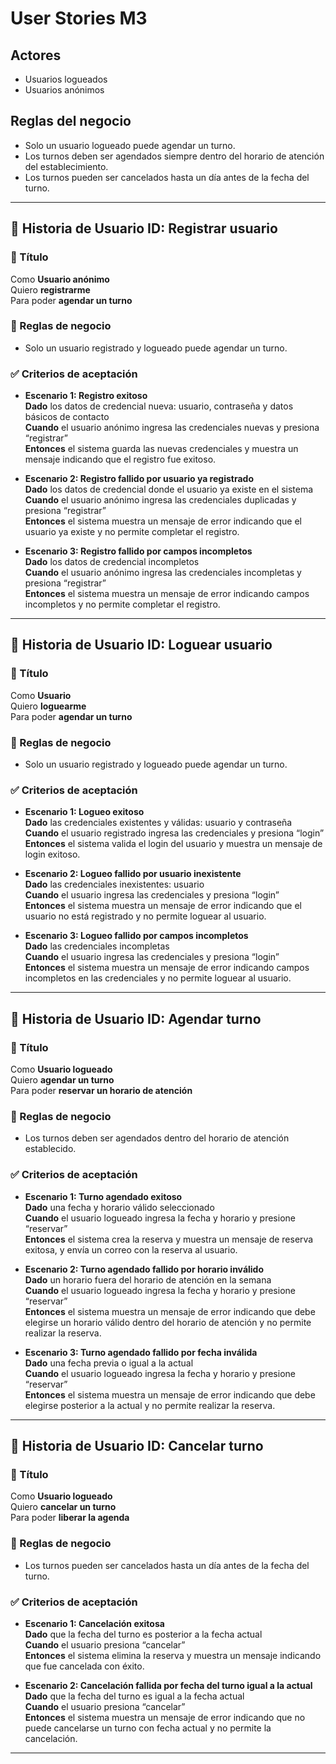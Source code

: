 # User Stories M3

## Actores
- Usuarios logueados  
- Usuarios anónimos  

## Reglas del negocio
- Solo un usuario logueado puede agendar un turno.  
- Los turnos deben ser agendados siempre dentro del horario de atención del establecimiento.  
- Los turnos pueden ser cancelados hasta un día antes de la fecha del turno.  

---

## 🔹 Historia de Usuario ID: **Registrar usuario**

### 🧾 Título
Como **Usuario anónimo**  
Quiero **registrarme**  
Para poder **agendar un turno**  

### 📜 Reglas de negocio
- Solo un usuario registrado y logueado puede agendar un turno.  

### ✅ Criterios de aceptación
- **Escenario 1: Registro exitoso**  
  **Dado** los datos de credencial nueva: usuario, contraseña y datos básicos de contacto  
  **Cuando** el usuario anónimo ingresa las credenciales nuevas y presiona “registrar”  
  **Entonces** el sistema guarda las nuevas credenciales y muestra un mensaje indicando que el registro fue exitoso.  

- **Escenario 2: Registro fallido por usuario ya registrado**  
  **Dado** los datos de credencial donde el usuario ya existe en el sistema  
  **Cuando** el usuario anónimo ingresa las credenciales duplicadas y presiona “registrar”  
  **Entonces** el sistema muestra un mensaje de error indicando que el usuario ya existe y no permite completar el registro.  

- **Escenario 3: Registro fallido por campos incompletos**  
  **Dado** los datos de credencial incompletos  
  **Cuando** el usuario anónimo ingresa las credenciales incompletas y presiona “registrar”  
  **Entonces** el sistema muestra un mensaje de error indicando campos incompletos y no permite completar el registro.  

---

## 🔹 Historia de Usuario ID: **Loguear usuario**

### 🧾 Título
Como **Usuario**  
Quiero **loguearme**  
Para poder **agendar un turno**  

### 📜 Reglas de negocio
- Solo un usuario registrado y logueado puede agendar un turno.  

### ✅ Criterios de aceptación
- **Escenario 1: Logueo exitoso**  
  **Dado** las credenciales existentes y válidas: usuario y contraseña  
  **Cuando** el usuario registrado ingresa las credenciales y presiona “login”  
  **Entonces** el sistema valida el login del usuario y muestra un mensaje de login exitoso.  

- **Escenario 2: Logueo fallido por usuario inexistente**  
  **Dado** las credenciales inexistentes: usuario  
  **Cuando** el usuario ingresa las credenciales y presiona “login”  
  **Entonces** el sistema muestra un mensaje de error indicando que el usuario no está registrado y no permite loguear al usuario.  

- **Escenario 3: Logueo fallido por campos incompletos**  
  **Dado** las credenciales incompletas  
  **Cuando** el usuario ingresa las credenciales y presiona “login”  
  **Entonces** el sistema muestra un mensaje de error indicando campos incompletos en las credenciales y no permite loguear al usuario.  

---

## 🔹 Historia de Usuario ID: **Agendar turno**

### 🧾 Título
Como **Usuario logueado**  
Quiero **agendar un turno**  
Para poder **reservar un horario de atención**  

### 📜 Reglas de negocio
- Los turnos deben ser agendados dentro del horario de atención establecido.  

### ✅ Criterios de aceptación
- **Escenario 1: Turno agendado exitoso**  
  **Dado** una fecha y horario válido seleccionado  
  **Cuando** el usuario logueado ingresa la fecha y horario y presione “reservar”  
  **Entonces** el sistema crea la reserva y muestra un mensaje de reserva exitosa, y envía un correo con la reserva al usuario.  

- **Escenario 2: Turno agendado fallido por horario inválido**  
  **Dado** un horario fuera del horario de atención en la semana  
  **Cuando** el usuario logueado ingresa la fecha y horario y presione “reservar”  
  **Entonces** el sistema muestra un mensaje de error indicando que debe elegirse un horario válido dentro del horario de atención y no permite realizar la reserva.  

- **Escenario 3: Turno agendado fallido por fecha inválida**  
  **Dado** una fecha previa o igual a la actual  
  **Cuando** el usuario logueado ingresa la fecha y horario y presione “reservar”  
  **Entonces** el sistema muestra un mensaje de error indicando que debe elegirse posterior a la actual y no permite realizar la reserva.  

---

## 🔹 Historia de Usuario ID: **Cancelar turno**

### 🧾 Título
Como **Usuario logueado**  
Quiero **cancelar un turno**  
Para poder **liberar la agenda**  

### 📜 Reglas de negocio
- Los turnos pueden ser cancelados hasta un día antes de la fecha del turno.  

### ✅ Criterios de aceptación
- **Escenario 1: Cancelación exitosa**  
  **Dado** que la fecha del turno es posterior a la fecha actual  
  **Cuando** el usuario presiona “cancelar”  
  **Entonces** el sistema elimina la reserva y muestra un mensaje indicando que fue cancelada con éxito.  

- **Escenario 2: Cancelación fallida por fecha del turno igual a la actual**  
  **Dado** que la fecha del turno es igual a la fecha actual  
  **Cuando** el usuario presiona “cancelar”  
  **Entonces** el sistema muestra un mensaje de error indicando que no puede cancelarse un turno con fecha actual y no permite la cancelación.  

---
